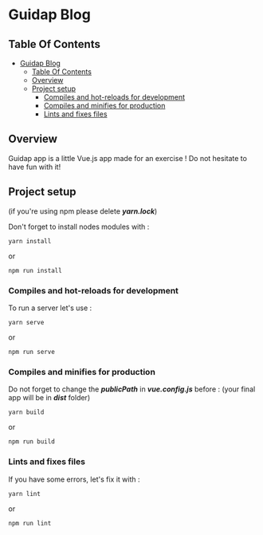 # Guidap Blog

## Table Of Contents

- [Guidap Blog](#guidap-blog)
  - [Table Of Contents](#table-of-contents)
  - [Overview](#overview)
  - [Project setup](#project-setup)
    - [Compiles and hot-reloads for development](#compiles-and-hot-reloads-for-development)
    - [Compiles and minifies for production](#compiles-and-minifies-for-production)
    - [Lints and fixes files](#lints-and-fixes-files)

## Overview

Guidap app is a little Vue.js app made for an exercise !
Do not hesitate to have fun with it!

## Project setup

(if you're using npm please delete **_yarn.lock_**)

Don't forget to install nodes modules with :

```
yarn install
```

or

```
npm run install
```

### Compiles and hot-reloads for development

To run a server let's use :

```
yarn serve
```

or

```
npm run serve
```

### Compiles and minifies for production

Do not forget to change the **_publicPath_** in **_vue.config.js_** before : (your final app will be in **_dist_** folder)

```
yarn build
```

or

```
npm run build
```

### Lints and fixes files

If you have some errors, let's fix it with :

```
yarn lint
```

or

```
npm run lint
```
